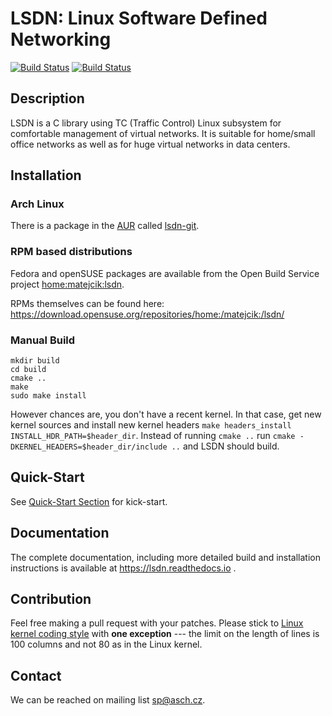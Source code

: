 # LSDN: Linux Software Defined Networking

[![Build Status](https://travis-ci.org/asch/lsdn.svg?branch=master)](https://travis-ci.org/asch/lsdn)
[![Build Status](https://readthedocs.org/projects/lsdn/badge/?version=latest)](https://lsdn.readthedocs.io)

## Description

LSDN is a C library using TC (Traffic Control) Linux subsystem for comfortable
management of virtual networks. It is suitable for home/small office networks as
well as for huge virtual networks in data centers.

## Installation 

### Arch Linux

There is a package in the [AUR](https://aur.archlinux.org/) called
[lsdn-git](https://aur.archlinux.org/packages/lsdn-git/).

### RPM based distributions

Fedora and openSUSE packages are available from the Open Build Service project
[home:matejcik:lsdn](https://build.opensuse.org/project/show/home:matejcik:lsdn).

RPMs themselves can be found here: https://download.opensuse.org/repositories/home:/matejcik:/lsdn/

### Manual Build
```
mkdir build
cd build
cmake ..
make
sudo make install
```
However chances are, you don't have a recent kernel. In that case, get new
kernel sources and install new kernel headers `make headers_install
INSTALL_HDR_PATH=$header_dir`. Instead of running `cmake ..` run `cmake
-DKERNEL_HEADERS=$header_dir/include ..` and LSDN should build.

## Quick-Start

See [Quick-Start Section](http://lsdn.readthedocs.io/en/latest/quickstart.html)
for kick-start.

## Documentation

The complete documentation, including more detailed build and installation
instructions is available at https://lsdn.readthedocs.io .

## Contribution

Feel free making a pull request with your patches. Please stick to [Linux kernel
coding style](https://www.kernel.org/doc/html/v4.10/process/coding-style.html)
with **one exception** --- the limit on the length of lines is 100 columns and
not 80 as in the Linux kernel.

## Contact
We can be reached on mailing list <sp@asch.cz>.
